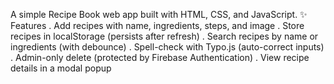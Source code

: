 A simple Recipe Book web app built with HTML, CSS, and JavaScript.
✨ Features
. Add recipes with name, ingredients, steps, and image
. Store recipes in localStorage (persists after refresh)
. Search recipes by name or ingredients (with debounce)
. Spell-check with Typo.js (auto-correct inputs)
. Admin-only delete (protected by Firebase Authentication)
. View recipe details in a modal popup
